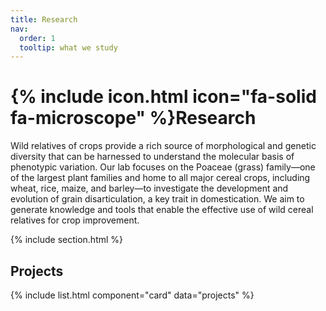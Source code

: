 ```yaml
---
title: Research
nav:
  order: 1
  tooltip: what we study
---
```


# {% include icon.html icon="fa-solid fa-microscope" %}Research

Wild relatives of crops provide a rich source of morphological and genetic diversity that can be harnessed to understand the molecular basis of phenotypic variation. Our lab focuses on the Poaceae (grass) family—one of the largest plant families and home to all major cereal crops, including wheat, rice, maize, and barley—to investigate the development and evolution of grain disarticulation, a key trait in domestication. We aim to generate knowledge and tools that enable the effective use of wild cereal relatives for crop improvement.

{% include section.html %}

## Projects

{% include list.html component="card" data="projects" %}

